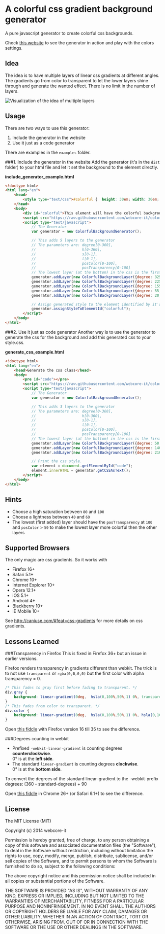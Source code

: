 A colorful css gradient background generator
============================================

A pure javascript generator to create colorful css backgrounds.

Check [this website](http://www.webcore-it.com/colorful-background) to see the generator in action and play with the colors settings.


Idea 
----
The idea is to have multiple layers of linear css gradients at different angles. The gradients go from color to transparent to let the lower layers shine through and generate the wanted effect. There is no limit in the number of layers.


![Visualization of the idea of multiple layers](https://raw.githubusercontent.com/webcore-it/colorful-background-css-generator/master/doc/colorful-background-idea.png "Visualization of the idea of multiple layers")

Usage
-----
There are two ways to use this generator:

1. Include the generator in the website
2. Use it just as a code generator

There are examples in the `examples` folder.

###1. Include the generator in the website
Add the generator (it's in the `dist` folder) to your html file and let it set the background to the element directly.

**include_generator_example.html**
```html
<!doctype html>
<html lang="en">
    <head>
        <style type="text/css">#colorful {  height: 30em; width: 30em; padding: 1em; }</style>
    </head>
    <body>
        <div id="colorful">This element will have the colorful background.</div>
        <script src="https://raw.githubusercontent.com/webcore-it/colorful-background-css-generator/master/dist/colorful-background-css-generator.min.js" type="text/javascript"></script>
        <script type="text/javascript">
            // The Generator
            var generator = new ColorfulBackgroundGenerator();

            // This adds 5 layers to the generator
            // The parameters are: degree[0-360],
            //                     h[0-360], 
            //                     s[0-1], 
            //                     l[0-1],
            //                     posColor[0-100], 
            //                     posTransparency[0-100]
            // The lowest layer (at the bottom) in the css is the first added layer.
            generator.addLayer(new ColorfulBackgroundLayer({degree: 325, h: 5, s: 95, l: 55, posColor: 100})); // bottom layer
            generator.addLayer(new ColorfulBackgroundLayer({degree: 225, h: 75, s: 90, l: 70, posColor: 30, posTransparency: 80}));
            generator.addLayer(new ColorfulBackgroundLayer({degree: 155, h: 150, s: 95, l: 70, posColor: 10, posTransparency: 80}));
            generator.addLayer(new ColorfulBackgroundLayer({degree: 55, h: 230, s: 95, l: 65, posColor: 0, posTransparency: 70}));
            generator.addLayer(new ColorfulBackgroundLayer({degree: 20, h: 300, s: 90, l: 65, posColor: 0, posTransparency: 55})); // top layer

            // Assign generated style to the element identified by it's id
            generator.assignStyleToElementId("colorful");
        </script>
    </body>
</html> 
```

###2. Use it just as code generator
Another way is to use the generator to generate the css for the background and add this generated css to your style.css. 

**generate_css_example.html**
```html
<!doctype html>
<html lang="en">
    <head>Generate the css class</head>
    <body>
        <pre id="code"></pre>
        <script src="https://raw.githubusercontent.com/webcore-it/colorful-background-css-generator/master/dist/colorful-background-css-generator.min.js" type="text/javascript"></script>
        <script type="text/javascript">
            // The Generator
            var generator = new ColorfulBackgroundGenerator();

            // This adds 3 layers to the generator
            // The parameters are: degree[0-360],
            //                     h[0-360], 
            //                     s[0-1], 
            //                     l[0-1],
            //                     posColor[0-100], 
            //                     posTransparency[0-100]
            // The lowest layer (at the bottom) in the css is the first added layer.
            generator.addLayer(new ColorfulBackgroundLayer({degree: 50, h: 35, s: 95, l: 45, posColor: 100})); // bottom layer
            generator.addLayer(new ColorfulBackgroundLayer({degree: 140, h: 220, s: 90, l: 70, posColor: 30, posTransparency: 80}));
            generator.addLayer(new ColorfulBackgroundLayer({degree: 210, h: 340, s: 90, l: 65, posColor: 10, posTransparency: 55})); // top layer

            // Print the css style.
            var element = document.getElementById("code");
            element.innerHTML = generator.getCSSAsText();
        </script>
    </body>
</html>
```


Hints
-----
* Choose a high saturation between `80` and `100` 
* Choose a lightness between `40` and `60`
* The lowest (first added) layer should have the `posTransparency` at `100` and `posColor` > `50` to make the lowest layer more colorful then the other layers

Supported Browsers
------------------
The only magic are css gradients. So it works with
* Firefox 16+
* Safari 5.1+
* Chrome 10+
* Internet Explorer 10+
* Opera 12.1+
* iOS 5.1+
* Android 4+
* Blackberry 10+
* IE Mobile 10+

See http://caniuse.com/#feat=css-gradients for more details on css gradients.

Lessons Learned
--------------
###Transparency in Firefox
This is fixed in Firefox 36+ but an issue in earlier versions.

Firefox renders transparency in gradients different than webkit. The trick is to not use `transparent` or `rgba(0,0,0,0)` but the first color with alpha transparency = 0. 
```css
/* This fades to gray first before fading to transparent. */
div.gray {
    background: linear-gradient(0deg,  hsla(0,100%,50%,1) 0%, transparent 100%);
}
/* This fades from color to transparent. */
div.color {
    background: linear-gradient(0deg,  hsla(0,100%,50%,1) 0%, hsla(0,100%,50%,0) 100%);
}
```
Open [this fiddle](http://jsfiddle.net/WebCore_IT/v1gnw2wc/) with Firefox version 16 till 35 to see the difference.


###Degrees counting in webkit
* Prefixed `-webkit-linear-gradient` is counting degrees **counterclockwise**.<br>
0° is at the **left side**.
* The standard `linear-gradient` is counting degrees **clockwise**.<br>
0° is at the **bottom side**.

To convert the degrees of the standard linear-gradient to the -webkit-prefix degrees: (360 - standard-degrees) + 90

Open [this fiddle](http://jsfiddle.net/WebCore_IT/666datts/) in Chrome 26+ (or Safari 6.1+) to see the difference.


License
-----
The MIT License (MIT)

Copyright (c) 2014 webcore-it

Permission is hereby granted, free of charge, to any person obtaining a copy
of this software and associated documentation files (the "Software"), to deal
in the Software without restriction, including without limitation the rights
to use, copy, modify, merge, publish, distribute, sublicense, and/or sell
copies of the Software, and to permit persons to whom the Software is
furnished to do so, subject to the following conditions:

The above copyright notice and this permission notice shall be included in all
copies or substantial portions of the Software.

THE SOFTWARE IS PROVIDED "AS IS", WITHOUT WARRANTY OF ANY KIND, EXPRESS OR
IMPLIED, INCLUDING BUT NOT LIMITED TO THE WARRANTIES OF MERCHANTABILITY,
FITNESS FOR A PARTICULAR PURPOSE AND NONINFRINGEMENT. IN NO EVENT SHALL THE
AUTHORS OR COPYRIGHT HOLDERS BE LIABLE FOR ANY CLAIM, DAMAGES OR OTHER
LIABILITY, WHETHER IN AN ACTION OF CONTRACT, TORT OR OTHERWISE, ARISING FROM,
OUT OF OR IN CONNECTION WITH THE SOFTWARE OR THE USE OR OTHER DEALINGS IN THE
SOFTWARE.
